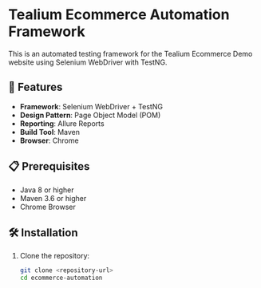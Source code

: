 # Tealium Ecommerce Automation Framework

This is an automated testing framework for the Tealium Ecommerce Demo website using Selenium WebDriver with TestNG.

## 🚀 Features

- **Framework**: Selenium WebDriver + TestNG
- **Design Pattern**: Page Object Model (POM)
- **Reporting**: Allure Reports
- **Build Tool**: Maven
- **Browser**: Chrome

## 📋 Prerequisites

- Java 8 or higher
- Maven 3.6 or higher
- Chrome Browser

## 🛠️ Installation

1. Clone the repository:
   ```bash
   git clone <repository-url>
   cd ecommerce-automation